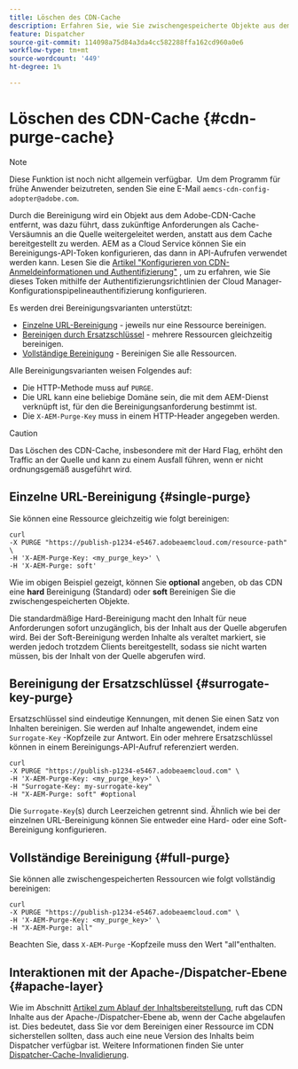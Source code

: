 ```yaml
---
title: Löschen des CDN-Cache
description: Erfahren Sie, wie Sie zwischengespeicherte Objekte aus dem Adobe CDN-Cache entfernen können, indem Sie das Bereinigungs-API-Token konfigurieren, das dann in API-Aufrufen verwendet werden kann.
feature: Dispatcher
source-git-commit: 114098a75d84a3da4cc582288ffa162cd960a0e6
workflow-type: tm+mt
source-wordcount: '449'
ht-degree: 1%

---
```


# Löschen des CDN-Cache {#cdn-purge-cache}

>[!NOTE]
>Diese Funktion ist noch nicht allgemein verfügbar.  Um dem Programm für frühe Anwender beizutreten, senden Sie eine E-Mail `aemcs-cdn-config-adopter@adobe.com`.

Durch die Bereinigung wird ein Objekt aus dem Adobe-CDN-Cache entfernt, was dazu führt, dass zukünftige Anforderungen als Cache-Versäumnis an die Quelle weitergeleitet werden, anstatt aus dem Cache bereitgestellt zu werden.
AEM as a Cloud Service können Sie ein Bereinigungs-API-Token konfigurieren, das dann in API-Aufrufen verwendet werden kann. Lesen Sie die [Artikel &quot;Konfigurieren von CDN-Anmeldeinformationen und Authentifizierung&quot;](/help/implementing/dispatcher/cdn-credentials-authentication.md#purge-API-token) , um zu erfahren, wie Sie dieses Token mithilfe der Authentifizierungsrichtlinien der Cloud Manager-Konfigurationspipelineauthentifizierung konfigurieren.

Es werden drei Bereinigungsvarianten unterstützt:

* [Einzelne URL-Bereinigung](#single-purge) - jeweils nur eine Ressource bereinigen.
* [Bereinigen durch Ersatzschlüssel](#surrogate-key-purge) - mehrere Ressourcen gleichzeitig bereinigen.
* [Vollständige Bereinigung](#full-purge) - Bereinigen Sie alle Ressourcen.

Alle Bereinigungsvarianten weisen Folgendes auf:

* Die HTTP-Methode muss auf `PURGE`.
* Die URL kann eine beliebige Domäne sein, die mit dem AEM-Dienst verknüpft ist, für den die Bereinigungsanforderung bestimmt ist.
* Die `X-AEM-Purge-Key` muss in einem HTTP-Header angegeben werden.

>[!CAUTION]
>Das Löschen des CDN-Cache, insbesondere mit der Hard Flag, erhöht den Traffic an der Quelle und kann zu einem Ausfall führen, wenn er nicht ordnungsgemäß ausgeführt wird.

## Einzelne URL-Bereinigung {#single-purge}

Sie können eine Ressource gleichzeitig wie folgt bereinigen:

```
curl
-X PURGE "https://publish-p1234-e5467.adobeaemcloud.com/resource-path" \
-H 'X-AEM-Purge-Key: <my_purge_key>' \
-H 'X-AEM-Purge: soft'
```

Wie im obigen Beispiel gezeigt, können Sie **optional** angeben, ob das CDN eine **hard** Bereinigung (Standard) oder **soft** Bereinigen Sie die zwischengespeicherten Objekte.

Die standardmäßige Hard-Bereinigung macht den Inhalt für neue Anforderungen sofort unzugänglich, bis der Inhalt aus der Quelle abgerufen wird. Bei der Soft-Bereinigung werden Inhalte als veraltet markiert, sie werden jedoch trotzdem Clients bereitgestellt, sodass sie nicht warten müssen, bis der Inhalt von der Quelle abgerufen wird.

## Bereinigung der Ersatzschlüssel {#surrogate-key-purge}

Ersatzschlüssel sind eindeutige Kennungen, mit denen Sie einen Satz von Inhalten bereinigen. Sie werden auf Inhalte angewendet, indem eine `Surrogate-Key` -Kopfzeile zur Antwort. Ein oder mehrere Ersatzschlüssel können in einem Bereinigungs-API-Aufruf referenziert werden.

```
curl
-X PURGE "https://publish-p1234-e5467.adobeaemcloud.com" \
-H 'X-AEM-Purge-Key: <my_purge_key>' \
-H "Surrogate-Key: my-surrogate-key"
-H "X-AEM-Purge: soft" #optional
```

Die `Surrogate-Key`(s) durch Leerzeichen getrennt sind. Ähnlich wie bei der einzelnen URL-Bereinigung können Sie entweder eine Hard- oder eine Soft-Bereinigung konfigurieren.

## Vollständige Bereinigung {#full-purge}

Sie können alle zwischengespeicherten Ressourcen wie folgt vollständig bereinigen:

```
curl
-X PURGE "https://publish-p1234-e5467.adobeaemcloud.com" \
-H 'X-AEM-Purge-Key: <my_purge_key>' \
-H "X-AEM-Purge: all"
```

Beachten Sie, dass `X-AEM-Purge` -Kopfzeile muss den Wert &quot;all&quot;enthalten.

## Interaktionen mit der Apache-/Dispatcher-Ebene {#apache-layer}

Wie im Abschnitt [Artikel zum Ablauf der Inhaltsbereitstellung](/help/implementing/dispatcher/overview.md), ruft das CDN Inhalte aus der Apache-/Dispatcher-Ebene ab, wenn der Cache abgelaufen ist. Dies bedeutet, dass Sie vor dem Bereinigen einer Ressource im CDN sicherstellen sollten, dass auch eine neue Version des Inhalts beim Dispatcher verfügbar ist. Weitere Informationen finden Sie unter [Dispatcher-Cache-Invalidierung](/help/implementing/dispatcher/caching.md#disp).
